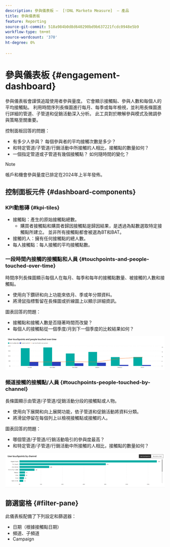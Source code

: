 ```yaml
---
description: 參與儀表板 —  [!DNL Marketo Measure]  — 產品
title: 參與儀表板
feature: Reporting
source-git-commit: 518a984b0d8d640290bd9b637221fcdc0948e5b9
workflow-type: tm+mt
source-wordcount: '370'
ht-degree: 0%

---
```


# 參與儀表板 {#engagement-dashboard}

參與儀表板會謹慎追蹤使用者參與量度。 它會顯示接觸點、參與人數和每個人的平均接觸點。 利用時間序列長條圖進行每月、每季或每年檢視，並利用長條圖進行詳細的管道、子管道和促銷活動深入分析。 此工具對於瞭解參與模式及微調參與策略至關重要。

控制面板回答的問題：

* 有多少人參與？ 每個參與者的平均接觸次數是多少？
* 和特定管道/子管道/行銷活動中所接觸的人相比，接觸點的數量如何？
* 一個指定管道或子管道有幾個接觸點？ 如何隨時間的變化？

>[!NOTE]
>
>帳戶和機會參與量度已排定在2024年上半年發佈。

## 控制面板元件 {#dashboard-components}

### KPI動態磚 {#kpi-tiles}

* 接觸點：產生的原始接觸點總數。
   * 購買者接觸點和購買者歸因接觸點是歸因結果，是透過為點數選取特定接觸點所建立。 並非所有接觸點都會被選為BT和BAT。
* 接觸的人：擁有任何接觸點的總人數。
* 每人接觸點：每人接觸的平均接觸點數。

### 一段時間內接觸的接觸點和人員 {#touchpoints-and-people-touched-over-time}

時間序列長條圖顯示每個人在每月、每季和每年的接觸點數量、被接觸的人數和接觸點。

* 使用向下鑽研和向上功能來依月、季或年分類資料。
* 將滑鼠指標暫留在長條圖或折線圖上以顯示詳細資訊。

圖表回答的問題：

* 接觸點和接觸人數是否隨著時間而改變？
* 每個人的接觸點從一個季度/月到下一個季度的比較結果如何？

![](assets/engagement-dashboard-1.png)

### 頻道接觸的接觸點/人員 {#touchpoints-people-touched-by-channel}

長條圖顯示由管道/子管道/促銷活動分段的接觸點或人物。

* 使用向下展開和向上展開功能，依子管道和促銷活動將資料分類。
* 將滑鼠停留在每個列上以檢視接觸點或接觸的人。

圖表回答的問題：

* 哪個管道/子管道/行銷活動吸引的參與度最高？
* 和特定管道/子管道/行銷活動中所接觸的人相比，接觸點的數量如何？

![](assets/engagement-dashboard-2.png)

## 篩選窗格 {#filter-pane}

此儀表板配備了下列設定和篩選器：

* 日期（根據接觸點日期）
* 頻道、子頻道
* Campaign
